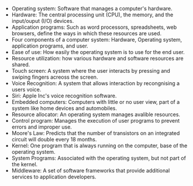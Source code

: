 * Operating system: Software that manages a computer's hardware.
* Hardware: The central processing unit (CPU), the memory, and the input/ouput (I/O) devices.
* Application programs: Such as word processors, spreadsheets, web browsers, define the ways in which these resources are used.
* Four components of a computer system: Hardware, Operating system, application programs, and user.
* Ease of use: How easily the operating system is to use for the end user.
* Resource utilization: how various hardware and software resources are shared.
* Touch screen: A system where the user interacts by pressing and swiping fingers acreoss the screen.
* Voice Recognition: A system that allows interaction by recongnising a users voice.
* Siri: Apple Inc's voice recognition software.
* Embedded computers: Computers with little or no user view, part of a system like home devices and automobiles.
* Resource allocator: An operating system manages avalible resources.
* Control program: Manages the execution of user programs to prevent errors and improper use.
* Moore's Law: Predicts that the number of transistors on an integrated circuit will double every 18 months.
* Kernel: One program that is always running on the computer, base of the operating system.
* System Programs: Associated with the operating system, but not part of the kernel.
* Middleware: A set of software frameworks that provide additional services to application developers.
